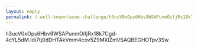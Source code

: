 ```yaml
---
layout: empty
permalink: /.well-known/acme-challenge/h3ucV0xOps6Hbv9WSAPunmOifjRx18k7Cgd-4cYL5dM/
---
```

h3ucV0xOps6Hbv9WSAPunmOifjRx18k7Cgd-4cYL5dM.Idi7tj0dDHTAkVmm4cov5Z9MXlZmVSAQBEGHOTpv3Sw